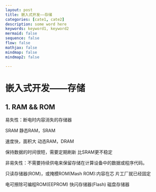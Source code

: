 ```yaml
---
layout: post
title: 嵌入式开发——存储
categories: [cate1, cate2]
description: some word here
keywords: keyword1, keyword2
mermaid: false
sequence: false
flow: false
mathjax: false
mindmap: false
mindmap2: false

---
```


# 嵌入式开发——存储

## 1. RAM && ROM

易失性：断电时内容消失的存储器

SRAM 静态RAM，SRAM

速度快，面积大 动态RAM，DRAM

保持数据的时间很短，需要定期刷新 比SRAM更不稳定



非易失性：不需要持续供电来保留存储在计算设备中的数据或程序代码。

只读存储器(ROM)，或掩模ROM(Mash ROM):内容在芯 片工厂就已经固定

电可擦除可编程ROM(EEPROM) 快闪存储器(Flash)
 磁盘存储器



